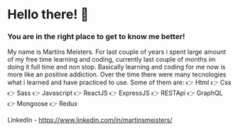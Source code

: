 # Hello there! 👋
### You are in the right place to get to know me better!

My name is Martins Meisters. For last couple of years i spent large amount of my free time learning and coding, currently last couple of months im doing it full time and non stop. Basically learning and coding for me now is more like an positive addiction. Over the time there were many tecnologies what i learned and have practiced to use. Some of them are:
👉 Html
👉 Css
👉 Sass
👉 Javascript
👉 ReactJS
👉 ExpressJS
👉 RESTApi
👉 GraphQL
👉 Mongoose
👉 Redux


LinkedIn - https://www.linkedin.com/in/martinsmeisters/

